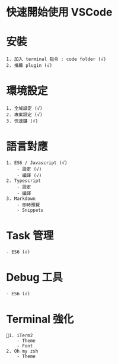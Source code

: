 # 快速開始使用 VSCode

# 安裝
    1. 加入 terminal 指令 : code folder (√)
    2. 推薦 plugin (√)

# 環境設定
    1. 全域設定 (√)
    2. 專案設定 (√)
    3. 快速鍵 (√)

# 語言對應
    1. ES6 / Javascript (√)
        - 設定 (√)
        - 編譯 (√)
    2. Typescript
        - 設定
        - 編譯
    3. Markdown
        - 即時預覽
        - Snippets

# Task 管理
    - ES6 (√)

# Debug 工具
    - ES6 (√)

# Terminal 強化
    1. iTerm2
        - Theme
        - Font
    2. Oh my zsh
        - Theme
    
